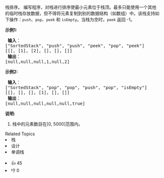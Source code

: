 <p>栈排序。 编写程序，对栈进行排序使最小元素位于栈顶。最多只能使用一个其他的临时栈存放数据，但不得将元素复制到别的数据结构（如数组）中。该栈支持如下操作：<code>push</code>、<code>pop</code>、<code>peek</code> 和 <code>isEmpty</code>。当栈为空时，<code>peek</code>&nbsp;返回 -1。</p>

<p><strong>示例1:</strong></p>

<pre><strong> 输入</strong>：
[&quot;SortedStack&quot;, &quot;push&quot;, &quot;push&quot;, &quot;peek&quot;, &quot;pop&quot;, &quot;peek&quot;]
[[], [1], [2], [], [], []]
<strong> 输出</strong>：
[null,null,null,1,null,2]
</pre>

<p><strong>示例2:</strong></p>

<pre><strong> 输入</strong>： 
[&quot;SortedStack&quot;, &quot;pop&quot;, &quot;pop&quot;, &quot;push&quot;, &quot;pop&quot;, &quot;isEmpty&quot;]
[[], [], [], [1], [], []]
<strong> 输出</strong>：
[null,null,null,null,null,true]
</pre>

<p><strong>说明:</strong></p>

<ol>
	<li>栈中的元素数目在[0, 5000]范围内。</li>
</ol>
<div><div>Related Topics</div><div><li>栈</li><li>设计</li><li>单调栈</li></div></div><br><div><li>👍 45</li><li>👎 0</li></div>